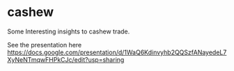 # cashew
Some Interesting insights to cashew trade.

See the presentation here https://docs.google.com/presentation/d/1WaQ6Kdinvyhb2QQSzfANayedeL7XyNeNTmqwFHPkCJc/edit?usp=sharing
